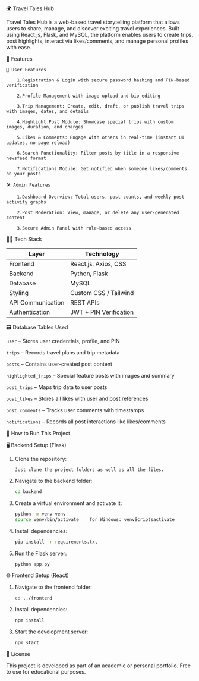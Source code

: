 🌍 Travel Tales Hub

Travel Tales Hub is a web-based travel storytelling platform that allows users to share, manage, and discover exciting travel experiences. Built using React.js, Flask, and MySQL, the platform enables users to create trips, post highlights, interact via likes/comments, and manage personal profiles with ease.

🚀 Features

	👥 User Features
	
 		1.Registration & Login with secure password hashing and PIN-based verification
 
 		2.Profile Management with image upload and bio editing
 	
  		3.Trip Management: Create, edit, draft, or publish travel trips with images, dates, and details
 	
  		4.Highlight Post Module: Showcase special trips with custom images, duration, and charges
 	
  		5.Likes & Comments: Engage with others in real-time (instant UI updates, no page reload)
 	
  		6.Search Functionality: Filter posts by title in a responsive newsfeed format
 	
  		7.Notifications Module: Get notified when someone likes/comments on your posts

	🛠️ Admin Features
	
 		1.Dashboard Overview: Total users, post counts, and weekly post activity graphs
 	
  		2.Post Moderation: View, manage, or delete any user-generated content
 	
  		3.Secure Admin Panel with role-based access

🧑‍💻 Tech Stack

| Layer             | Technology             |
| ----------------- | ---------------------- |
| Frontend          | React.js, Axios, CSS   |
| Backend           | Python, Flask          |
| Database          | MySQL                  |
| Styling           | Custom CSS / Tailwind  |
| API Communication | REST APIs              |
| Authentication    | JWT + PIN Verification |


🗃️ Database Tables Used

 `user` – Stores user credentials, profile, and PIN
 
 `trips` – Records travel plans and trip metadata
 
 `posts` – Contains user-created post content
 
 `highlighted_trips` – Special feature posts with images and summary
 
 `post_trips` – Maps trip data to user posts
 
 `post_likes` – Stores all likes with user and post references
 
 `post_comments` – Tracks user comments with timestamps
 
 `notifications` – Records all post interactions like likes/comments

🧪 How to Run This Project

🖥 Backend Setup (Flask)

1. Clone the repository:

   ```Just clone the project folders as well as all the files.```

2. Navigate to the backend folder:

   ```bash
   cd backend
   ```
3. Create a virtual environment and activate it:

   ```bash
   python -m venv venv
   source venv/bin/activate    for Windows: venvScriptsactivate
   ```
4. Install dependencies:

   ```bash
   pip install -r requirements.txt
   ```
5. Run the Flask server:

   ```bash
   python app.py
   ```

🌐 Frontend Setup (React)

1. Navigate to the frontend folder:

   ```bash
   cd ../frontend
   ```
2. Install dependencies:

   ```bash
   npm install
   ```
3. Start the development server:

   ```bash
   npm start
   ```

📄 License

This project is developed as part of an academic or personal portfolio. Free to use for educational purposes.

